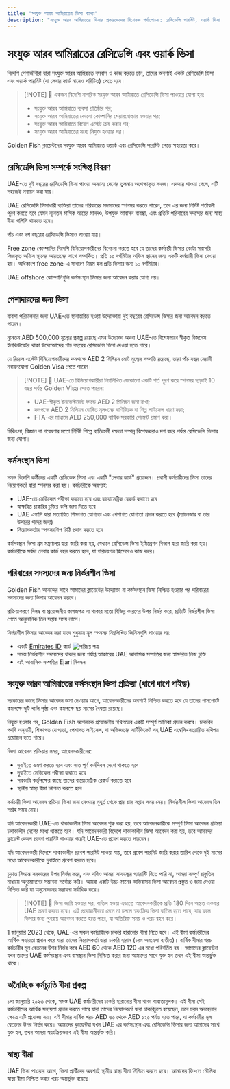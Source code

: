 ```yaml
---
title: "সংযুক্ত আরব আমিরাতের ভিসা ব্যাখ্যা"
description: "সংযুক্ত আরব আমিরাতের ভিসার প্রকারভেদের বিশেষজ্ঞ পর্যালোচনা: রেসিডেন্সি পারমিট, ওয়ার্ক ভিসা এবং নির্ভরশীল ভিসা। প্রয়োজনীয়তা এবং প্রক্রিয়াকরণ সম্পর্কে যা জানা দরকার।"
---
```


# সংযুক্ত আরব আমিরাতের রেসিডেন্সি এবং ওয়ার্ক ভিসা

বিদেশি পেশাজীবীরা যারা সংযুক্ত আরব আমিরাতে বসবাস ও কাজ করতে চান, তাদের অবশ্যই একটি রেসিডেন্সি ভিসা এবং ওয়ার্ক পারমিট (যা লেবার কার্ড নামেও পরিচিত) পেতে হবে।

> [!NOTE] 💚 একজন বিদেশি নাগরিক সংযুক্ত আরব আমিরাতে রেসিডেন্সি ভিসা পাওয়ার যোগ্য হন:
>
> - সংযুক্ত আরব আমিরাতে ব্যবসা প্রতিষ্ঠার পর;
> - সংযুক্ত আরব আমিরাতের কোনো কোম্পানির শেয়ারহোল্ডার হওয়ার পর;
> - সংযুক্ত আরব আমিরাতে রিয়েল এস্টেট ক্রয় করার পর;
> - সংযুক্ত আরব আমিরাতের মধ্যে নিযুক্ত হওয়ার পর।

Golden Fish ক্লায়েন্টদের সংযুক্ত আরব আমিরাতে ওয়ার্ক এবং রেসিডেন্সি পারমিট পেতে সহায়তা করে।

## রেসিডেন্সি ভিসা সম্পর্কে সংক্ষিপ্ত বিবরণ

UAE-তে দুই বছরের রেসিডেন্সি ভিসা পাওয়া অন্যান্য দেশের তুলনায় অপেক্ষাকৃত সহজ। একবার পাওয়া গেলে, এটি সহজেই নবায়ন করা যায়।

UAE রেসিডেন্সি ভিসাধারী ব্যক্তিরা তাদের পরিবারের সদস্যদের স্পনসর করতে পারেন, তবে এর জন্য নির্দিষ্ট শর্তাবলী পূরণ করতে হবে যেমন ন্যূনতম মাসিক আয়ের মানদণ্ড, উপযুক্ত আবাসন ব্যবস্থা, এবং প্রতিটি পরিবারের সদস্যের জন্য স্বাস্থ্য বীমা পলিসি থাকতে হবে।

পাঁচ এবং দশ বছরের রেসিডেন্সি ভিসাও পাওয়া যায়।

Free zone কোম্পানির বিদেশি বিনিয়োগকারীদের বিবেচনা করতে হবে যে তাদের কর্মচারী ভিসার কোটা সরাসরি লিজকৃত অফিস স্থানের আয়তনের সাথে সম্পর্কিত। প্রতি ১০ বর্গমিটার অফিস স্থানের জন্য একটি কর্মচারী ভিসা দেওয়া হয়। অধিকাংশ free zone-এ সাধারণ নিয়ম হল প্রতি ভিসার জন্য ১০ বর্গমিটার।

UAE offshore কোম্পানিগুলি কর্মসংস্থান ভিসার জন্য আবেদন করার যোগ্য নয়।

## পেশাদারদের জন্য ভিসা

ব্যবসা পরিচালনার জন্য UAE-তে স্থানান্তরিত হওয়া উদ্যোক্তারা দুই বছরের রেসিডেন্স ভিসার জন্য আবেদন করতে পারেন।

ন্যূনতম AED 500,000 মূল্যের প্রকল্প রয়েছে এমন উদ্যোক্তা অথবা UAE-তে বিশেষভাবে স্বীকৃত বিজনেস ইনকিউবেটর থাকা উদ্যোক্তাদের পাঁচ বছরের রেসিডেন্সি ভিসা দেওয়া হতে পারে।

যে রিয়েল এস্টেট বিনিয়োগকারীদের কমপক্ষে AED 2 মিলিয়ন মোট মূল্যের সম্পত্তি রয়েছে, তারা পাঁচ বছর মেয়াদী নবায়নযোগ্য Golden Visa পেতে পারেন।

> [!NOTE] 💚 UAE-তে বিনিয়োগকারীরা নিম্নলিখিত যেকোনো একটি শর্ত পূরণ করে স্পনসর ছাড়াই 10 বছর পর্যন্ত Golden Visa পেতে পারেন:
>
> - UAE-স্বীকৃত ইনভেস্টমেন্ট ফান্ডে AED 2 মিলিয়ন জমা রাখা;
> - কমপক্ষে AED 2 মিলিয়ন ঘোষিত মূলধনের বাণিজ্যিক বা শিল্প লাইসেন্স ধারণ করা;
> - FTA-এর মাধ্যমে AED 250,000 বার্ষিক সরকারি পেমেন্ট প্রমাণ করা।

চিকিৎসা, বিজ্ঞান বা গবেষণার মতো নির্দিষ্ট শিল্পে ব্যতিক্রমী দক্ষতা সম্পন্ন বিশেষজ্ঞরাও দশ বছর পর্যন্ত রেসিডেন্সি ভিসার জন্য যোগ্য।

## কর্মসংস্থান ভিসা

সমস্ত বিদেশি কর্মীদের একটি রেসিডেন্স ভিসা এবং একটি "লেবার কার্ড" প্রয়োজন। প্রবাসী কর্মচারীদের ভিসা তাদের নিয়োগকর্তা দ্বারা স্পনসর করা হয়। কর্মচারীকে অবশ্যই:

- UAE-তে মেডিকেল পরীক্ষা করাতে হবে এবং বায়োমেট্রিক রেকর্ড করাতে হবে
- স্বাক্ষরিত চাকরির চুক্তির কপি জমা দিতে হবে
- UAE এম্বাসি দ্বারা সত্যায়িত শিক্ষাগত যোগ্যতা এবং পেশাগত যোগ্যতা প্রদান করতে হবে (ম্যানেজার বা তার উপরের পদের জন্য)
- নিয়োগকর্তার স্পনসরশিপ চিঠি প্রদান করতে হবে

কর্মসংস্থান ভিসা শ্রম মন্ত্রণালয় দ্বারা জারি করা হয়, যেখানে রেসিডেন্স ভিসা ইমিগ্রেশন বিভাগ দ্বারা জারি করা হয়। কর্মচারীকে সর্বদা লেবার কার্ড বহন করতে হবে, যা পরিচয়পত্র হিসেবেও কাজ করে।

## পরিবারের সদস্যদের জন্য নির্ভরশীল ভিসা

Golden Fish আনন্দের সাথে আমাদের ক্লায়েন্টের উদ্যোক্তা বা কর্মসংস্থান ভিসা নিশ্চিত হওয়ার পর পরিবারের সদস্যদের জন্য ভিসার আবেদন করবে।

প্রক্রিয়াকরণে বিলম্ব বা প্রয়োজনীয় কাগজপত্র না থাকার মতো বিভিন্ন কারণের উপর নির্ভর করে, প্রতিটি নির্ভরশীল ভিসা পেতে আনুমানিক তিন সপ্তাহ সময় লাগে।

নির্ভরশীল ভিসার আবেদন করা যাবে শুধুমাত্র মূল স্পনসর নিম্নলিখিত জিনিসগুলি পাওয়ার পর:

- একটি [Emirates ID](https://u.ae/en/information-and-services/visa-and-emirates-id/emirates-id) কার্ড ![পরিচয় পত্র](/img/ILONMASKID.webp)
- সমস্ত নির্ভরশীল সদস্যদের থাকার জন্য পর্যাপ্ত আকারের UAE আবাসিক সম্পত্তির জন্য স্বাক্ষরিত লিজ চুক্তি
- এই আবাসিক সম্পত্তির Ejari নিবন্ধন

## সংযুক্ত আরব আমিরাতের কর্মসংস্থান ভিসা প্রক্রিয়া (ধাপে ধাপে গাইড)

সরকারের কাছে ভিসার আবেদন জমা দেওয়ার আগে, আবেদনকারীদের অবশ্যই নিশ্চিত করতে হবে যে তাদের পাসপোর্টে কমপক্ষে দুটি খালি পৃষ্ঠা এবং কমপক্ষে ছয় মাসের বৈধতা রয়েছে।

নিযুক্ত হওয়ার পর, Golden Fish আপনাকে প্রয়োজনীয় নথিপত্রের একটি সম্পূর্ণ তালিকা প্রদান করবে। চাকরির পদবি অনুযায়ী, শিক্ষাগত যোগ্যতা, পেশাগত লাইসেন্স, বা অভিজ্ঞতার সার্টিফিকেট সহ UAE এম্বেসি-সত্যায়িত নথিপত্র প্রয়োজন হতে পারে।

ভিসা আবেদন প্রক্রিয়ার সময়, আবেদনকারীদের:

- দুবাইতে ভ্রমণ করতে হবে এবং সাত পূর্ণ কর্মদিবস দেশে থাকতে হবে
- দুবাইতে মেডিকেল পরীক্ষা করাতে হবে
- সরকারি কর্তৃপক্ষের কাছে তাদের বায়োমেট্রিক রেকর্ড করাতে হবে
- স্থানীয় স্বাস্থ্য বীমা নিশ্চিত করতে হবে

কর্মচারী ভিসা আবেদন প্রক্রিয়া ভিসা জমা দেওয়ার মুহূর্ত থেকে প্রায় চার সপ্তাহ সময় নেয়। নির্ভরশীল ভিসা আবেদন তিন সপ্তাহ সময় নেয়।

যদি আবেদনকারী UAE-তে থাকাকালীন ভিসা আবেদন শুরু করা হয়, তবে আবেদনকারীকে সম্পূর্ণ ভিসা আবেদন প্রক্রিয়া চলাকালীন দেশের মধ্যে থাকতে হবে। যদি আবেদনকারী বিদেশে থাকাকালীন ভিসা আবেদন করা হয়, তবে আমাদের ক্লায়েন্ট কেবল প্রবেশ পারমিট পাওয়ার পরেই UAE-তে প্রবেশ করতে পারবেন।

যদি আবেদনকারী বিদেশে থাকাকালীন প্রবেশ পারমিট পাওয়া যায়, তবে প্রবেশ পারমিট জারি করার তারিখ থেকে দুই মাসের মধ্যে আবেদনকারীকে দুবাইতে প্রবেশ করতে হবে।

চূড়ান্ত সিদ্ধান্ত সরকারের উপর নির্ভর করে, এবং যদিও আমরা সাফল্যের গ্যারান্টি দিতে পারি না, আমরা সম্পূর্ণ প্রস্তুতির মাধ্যমে অনুমোদনের সম্ভাবনা সর্বোচ্চ করি। আমরা একটি উচ্চ-মানের অভিবাসন ভিসা আবেদন প্রস্তুত ও জমা দেওয়া নিশ্চিত করি যা অনুমোদনের সম্ভাবনা সর্বাধিক করে।

> [!NOTE] 💚 ভিসা জারি হওয়ার পর, বাতিল হওয়া এড়াতে আবেদনকারীকে প্রতি 180 দিনে অন্তত একবার UAE ভ্রমণ করতে হবে।
> এই প্রয়োজনীয়তা মেনে না চললে স্বয়ংক্রিয় ভিসা বাতিল হতে পারে, যার ফলে ভিসার জন্য পুনরায় আবেদন করতে হতে পারে, যা অতিরিক্ত সময় ও খরচ বহন করে।

1 জানুয়ারি 2023 থেকে, UAE-এর সকল কর্মচারীকে চাকরি হারানোর বীমা নিতে হবে। এই বীমা কর্মচারীদের আর্থিক সহায়তা প্রদান করে যারা তাদের নিয়োগকর্তা দ্বারা চাকরি হারান (চরম অবহেলা ব্যতীত)। বার্ষিক বীমার খরচ কর্মচারীর মূল বেতনের উপর নির্ভর করে AED 60 থেকে AED 120 এর মধ্যে পরিবর্তিত হয়। আমাদের ক্লায়েন্টরা যখন তাদের UAE কর্মসংস্থান এবং বাসস্থান ভিসা নিশ্চিত করার জন্য আমাদের সাথে যুক্ত হন তখন এই বীমা অন্তর্ভুক্ত থাকে।

## অনৈচ্ছিক কর্মচ্যুতি বীমা প্রকল্প

১লা জানুয়ারি ২০২৩ থেকে, সমস্ত UAE কর্মচারীদের চাকরি হারানোর বীমা থাকা বাধ্যতামূলক। এই বীমা সেই কর্মচারীদের আর্থিক সহায়তা প্রদান করতে পারে যারা তাদের নিয়োগকর্তা দ্বারা চাকরিচ্যুত হয়েছেন, তবে চরম অবহেলার ক্ষেত্রে এটি প্রযোজ্য নয়। এই বীমার বার্ষিক খরচ AED ৬০ থেকে AED ১২০ পর্যন্ত হতে পারে, যা কর্মচারীর মূল বেতনের উপর নির্ভর করে। আমাদের ক্লায়েন্টরা যখন UAE এর কর্মসংস্থান এবং রেসিডেন্সি ভিসার জন্য আমাদের সাথে যুক্ত হন, তখন আমরা স্বয়ংক্রিয়ভাবে এই বীমা অন্তর্ভুক্ত করি।

## স্বাস্থ্য বীমা

UAE ভিসা পাওয়ার আগে, ভিসা প্রার্থীদের অবশ্যই স্থানীয় স্বাস্থ্য বীমা নিশ্চিত করতে হবে। আমাদের ফি-তে মৌলিক স্বাস্থ্য বীমা নিশ্চিত করার খরচ অন্তর্ভুক্ত রয়েছে।
